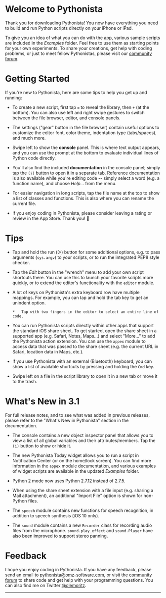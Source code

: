 #  Welcome to Pythonista

Thank you for downloading Pythonista! You now have everything you need to build and run Python scripts directly on your iPhone or iPad. 

To give you an idea of what you can do with the app, various sample scripts are included in the *Examples* folder. Feel free to use them as starting points for your own experiments. To share your creations, get help with coding problems, or just to meet fellow Pythonistas, please visit our [community forum](http://forum.omz-software.com).


#  Getting Started

If you're new to Pythonista, here are some tips to help you get up and running:

*	To create a new script, first tap `≡` to reveal the library, then `+` (at the bottom). You can also use left and right swipe gestures to switch between the file browser, editor, and console panels.

*	The settings ("gear" button in the file browser) contain useful options to customize the editor font, color theme, indentation type (tabs/spaces), and much more.

*	Swipe left to show the **console** panel. This is where text output appears, and you can use the prompt at the bottom to evaluate individual lines of Python code directly.

*	You'll also find the included **documentation** in the console panel; simply tap the `(?)` button to open it in a separate tab. Reference documentation is also available while you're editing code -- simply select a word (e.g. a function name), and choose *Help…* from the menu.

*	For easier navigation in long scripts, tap the file name at the top to show a list of classes and functions. This is also where you can rename the current file.

*	If you enjoy coding in Pythonista, please consider leaving a rating or review in the App Store. Thank you!
	💚

#  Tips

*	Tap and hold the run (▷) button for some additional options, e.g. to pass arguments (`sys.argv`) to your scripts, or to run the integrated PEP8 style checker.

*	Tap the *Edit* button in the "wrench" menu to add your own script shortcuts there. You can use this to launch your favorite scripts more quickly, or to extend the editor's functionality with the `editor` module.

*	A lot of keys on Pythonista's extra keyboard row have multiple mappings. For example, you can tap and hold the tab key to get an unindent option.

		*	Tap with two fingers in the editor to select an entire line of code.

*	You can run Pythonista scripts directly within other apps that support the standard iOS share sheet. To get started, open the share sheet in a supported app (e.g. Safari, Notes, Maps...) and select "More..." to add the Pythonista action extension. You can use the `appex` module to access data that was passed to the share sheet (e.g. the current URL in Safari, location data in Maps, etc.).

*	If you use Pythonista with an external (Bluetooth) keyboard, you can show a list of available shortcuts by pressing and holding the `Cmd` key.

*	Swipe left on a file in the script library to open it in a new tab or move it to the trash. 


#  What's New in 3.1

For full release notes, and to see what was added in previous releases, please refer to the "What's New in Pythonista" section in the documentation.

*	The console contains a new object inspector panel that allows you to view a list of all global variables and their attributes/members. Tap the `(i)` button to show or hide it.

*	The new Pythonista Today widget allows you to run a script in Notification Center (or on the home/lock screen). You can find more information in the `appex` module documentation, and various examples of widget scripts are available in the updated *Examples* folder.

*	Python 2 mode now uses Python 2.7.12 instead of 2.7.5.

*	When using the share sheet extension with a file input (e.g. sharing a Mail attachment), an additional "Import File" option is shown for non-Python files.

*	The `speech` module contains new functions for speech recognition, in addition to speech synthesis (iOS 10 only).

*	The `sound` module contains a new `Recorder` class for recording audio files from the microphone. `sound.play_effect` and `sound.Player` have also been improved to support stereo panning.


# Feedback

I hope you enjoy coding in Pythonista. If you have any feedback, please send an email to <pythonista@omz-software.com>, or visit the [community forum][forum] to share code and get help with your programming questions. You can also find me on Twitter:[@olemoritz][twitter].

---

[forum]: https://forum.omz-software.com
[twitter]: http://twitter.com/olemoritz
